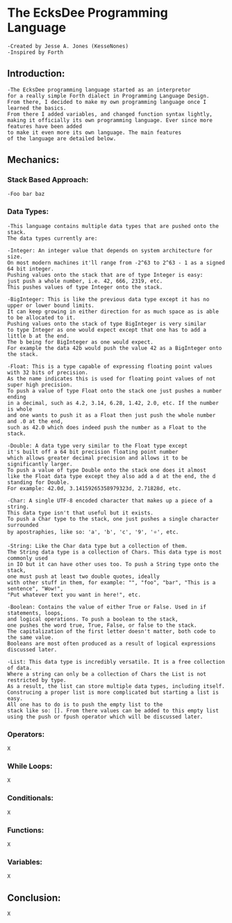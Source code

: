 # The EcksDee Programming Language
	-Created by Jesse A. Jones (KesseNones)
	-Inspired by Forth

## Introduction:
	-The EcksDee programming language started as an interpretor 
	for a really simple Forth dialect in Programming Language Design. 
	From there, I decided to make my own programming language once I learned the basics. 
	From there I added variables, and changed function syntax lightly, 
	making it officially its own programming language. Ever since more features have been added 
	to make it even more its own language. The main features 
	of the language are detailed below.

## Mechanics:
### Stack Based Approach:
	-Foo bar baz
### Data Types:
	-This language contains multiple data types that are pushed onto the stack. 
	The data types currently are:
	
	-Integer: An integer value that depends on system architecture for size. 
	On most modern machines it'll range from -2^63 to 2^63 - 1 as a signed 64 bit integer. 
	Pushing values onto the stack that are of type Integer is easy: 
	just push a whole number, i.e. 42, 666, 2319, etc. 
	This pushes values of type Integer onto the stack.  

	-BigInteger: This is like the previous data type except it has no upper or lower bound limits. 
	It can keep growing in either direction for as much space as is able to be allocated to it. 
	Pushing values onto the stack of type BigInteger is very similar 
	to type Integer as one would expect except that one has to add a little b at the end. 
	The b being for BigInteger as one would expect. 
	For example the data 42b would push the value 42 as a BigInteger onto the stack.
	
	-Float: This is a type capable of expressing floating point values with 32 bits of precision. 
	As the name indicates this is used for floating point values of not super high precision. 
	To push a value of type Float onto the stack one just pushes a number ending 
	in a decimal, such as 4.2, 3.14, 6.28, 1.42, 2.0, etc. If the number is whole 
	and one wants to push it as a Float then just push the whole number and .0 at the end, 
	such as 42.0 which does indeed push the number as a Float to the stack.
	
	-Double: A data type very similar to the Float type except 
	it's built off a 64 bit precision floating point number 
	which allows greater decimal precision and allows it to be significantly larger.
	To push a value of type Double onto the stack one does it almost 
	like the Float data type except they also add a d at the end, the d standing for Double. 
	For example: 42.0d, 3.14159265358979323d, 2.71828d, etc. 
	
	-Char: A single UTF-8 encoded character that makes up a piece of a string. 
	This data type isn't that useful but it exists. 
	To push a Char type to the stack, one just pushes a single character surrounded 
	by apostraphies, like so: 'a', 'b', 'c', '9', '⭐', etc. 
	
	-String: Like the Char data type but a collection of them. 
	The String data type is a collection of Chars. This data type is most commonly used 
	in IO but it can have other uses too. To push a String type onto the stack, 
	one must push at least two double quotes, ideally 
	with other stuff in them, for example: "", "foo", "bar", "This is a sentence", "Wow!", 
	"Put whatever text you want in here!", etc. 
	
	-Boolean: Contains the value of either True or False. Used in if statements, loops, 
	and logical operations. To push a boolean to the stack, 
	one pushes the word true, True, False, or false to the stack. 
	The capitalization of the first letter doesn't matter, both code to the same value. 
	Booleans are most often produced as a result of logical expressions discussed later.
	
	-List: This data type is incredibly versatile. It is a free collection of data. 
	Where a string can only be a collection of Chars the List is not restricted by type. 
	As a result, the list can store multiple data types, including itself. 
	Construcing a proper list is more complicated but starting a list is easy. 
	All one has to do is to push the empty list to the
	stack like so: []. From there values can be added to this empty list 
	using the push or fpush operator which will be discussed later.
### Operators:
	X
### While Loops:
	X
### Conditionals:
	X
### Functions:
	X
### Variables:
	X

## Conclusion:
	X
